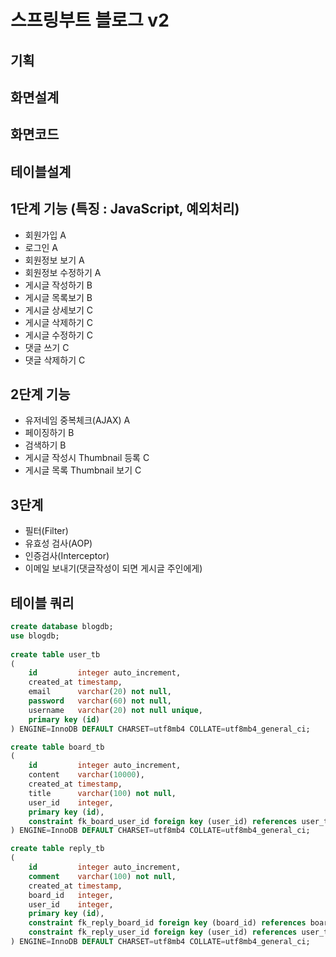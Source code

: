 # 스프링부트 블로그 v2

## 기획

## 화면설계

## 화면코드

## 테이블설계

## 1단계 기능 (특징 : JavaScript, 예외처리)
- 회원가입 A
- 로그인 A
- 회원정보 보기 A
- 회원정보 수정하기 A
- 게시글 작성하기 B
- 게시글 목록보기 B
- 게시글 상세보기 C 
- 게시글 삭제하기 C
- 게시글 수정하기 C
- 댓글 쓰기 C
- 댓글 삭제하기 C

## 2단계 기능
- 유저네임 중복체크(AJAX) A
- 페이징하기 B
- 검색하기 B
- 게시글 작성시 Thumbnail 등록 C
- 게시글 목록 Thumbnail 보기 C

## 3단계
- 필터(Filter)
- 유효성 검사(AOP)
- 인증검사(Interceptor)
- 이메일 보내기(댓글작성이 되면 게시글 주인에게)

## 테이블 쿼리
```sql
create database blogdb;
use blogdb;
    
create table user_tb
(
    id         integer auto_increment,
    created_at timestamp,
    email      varchar(20) not null,
    password   varchar(60) not null,
    username   varchar(20) not null unique,
    primary key (id)
) ENGINE=InnoDB DEFAULT CHARSET=utf8mb4 COLLATE=utf8mb4_general_ci;

create table board_tb
(
    id         integer auto_increment,
    content    varchar(10000),
    created_at timestamp,
    title      varchar(100) not null,
    user_id    integer,
    primary key (id),
    constraint fk_board_user_id foreign key (user_id) references user_tb (id)
) ENGINE=InnoDB DEFAULT CHARSET=utf8mb4 COLLATE=utf8mb4_general_ci;

create table reply_tb
(
    id         integer auto_increment,
    comment    varchar(100) not null,
    created_at timestamp,
    board_id   integer,
    user_id    integer,
    primary key (id),
    constraint fk_reply_board_id foreign key (board_id) references board_tb (id),
    constraint fk_reply_user_id foreign key (user_id) references user_tb (id)
) ENGINE=InnoDB DEFAULT CHARSET=utf8mb4 COLLATE=utf8mb4_general_ci;
```